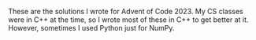 These are the solutions I wrote for Advent of Code 2023. My CS classes were in C++ at the time, so I wrote most of these in C++ to get better at it. However, sometimes I used Python just for NumPy.
